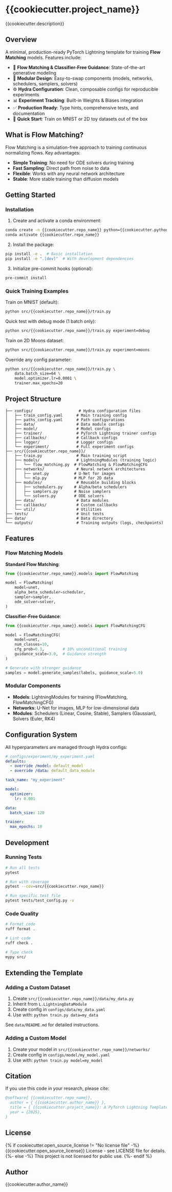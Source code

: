 # {{cookiecutter.project_name}}

{{cookiecutter.description}}

## Overview

A minimal, production-ready PyTorch Lightning template for training **Flow Matching** models. Features include:

- 🎯 **Flow Matching & Classifier-Free Guidance**: State-of-the-art generative modeling
- 🔧 **Modular Design**: Easy-to-swap components (models, networks, schedulers, samplers, solvers)
- ⚙️ **Hydra Configuration**: Clean, composable configs for reproducible experiments
- 📊 **Experiment Tracking**: Built-in Weights & Biases integration
- ✅ **Production Ready**: Type hints, comprehensive tests, and documentation
- 🚀 **Quick Start**: Train on MNIST or 2D toy datasets out of the box

## What is Flow Matching?

Flow Matching is a simulation-free approach to training continuous normalizing flows. Key advantages:

- **Simple Training**: No need for ODE solvers during training
- **Fast Sampling**: Direct path from noise to data
- **Flexible**: Works with any neural network architecture
- **Stable**: More stable training than diffusion models

## Getting Started

### Installation

1. Create and activate a conda environment:
```bash
conda create -n {{cookiecutter.repo_name}} python={{cookiecutter.python_version}}
conda activate {{cookiecutter.repo_name}}
```

2. Install the package:
```bash
pip install -e .  # Basic installation
pip install -e ".[dev]"  # With development dependencies
```

3. Initialize pre-commit hooks (optional):
```bash
pre-commit install
```

### Quick Training Examples

Train on MNIST (default):
```bash
python src/{{cookiecutter.repo_name}}/train.py
```

Quick test with debug mode (1 batch only):
```bash
python src/{{cookiecutter.repo_name}}/train.py experiment=debug
```

Train on 2D Moons dataset:
```bash
python src/{{cookiecutter.repo_name}}/train.py experiment=moons
```

Override any config parameter:
```bash
python src/{{cookiecutter.repo_name}}/train.py \
    data.batch_size=64 \
    model.optimizer.lr=0.0001 \
    trainer.max_epochs=20
```

## Project Structure

```
├── configs/                    # Hydra configuration files
│   ├── train_config.yaml      # Main training config
│   ├── paths_config.yaml      # Path configurations
│   ├── data/                  # Data module configs
│   ├── model/                 # Model configs
│   ├── trainer/               # PyTorch Lightning trainer configs
│   ├── callbacks/             # Callback configs
│   ├── logger/                # Logger configs
│   └── experiment/            # Full experiment configs
├── src/{{cookiecutter.repo_name}}/
│   ├── train.py               # Main training script
│   ├── models/                # LightningModules (training logic)
│   │   └── flow_matching.py  # FlowMatching & FlowMatchingCFG
│   ├── networks/              # Neural network architectures
│   │   ├── unet.py           # U-Net for images
│   │   └── mlp.py            # MLP for 2D data
│   ├── modules/               # Reusable building blocks
│   │   ├── schedulers.py     # Alpha/beta schedulers
│   │   ├── samplers.py       # Noise samplers
│   │   └── solvers.py        # ODE solvers
│   ├── data/                  # Data modules
│   ├── callbacks/             # Custom callbacks
│   └── util/                  # Utilities
├── tests/                     # Unit tests
├── data/                      # Data directory
└── outputs/                   # Training outputs (logs, checkpoints)
```

## Features

### Flow Matching Models

**Standard Flow Matching**:
```python
from {{cookiecutter.repo_name}}.models import FlowMatching

model = FlowMatching(
    model=unet,
    alpha_beta_scheduler=scheduler,
    sampler=sampler,
    ode_solver=solver,
)
```

**Classifier-Free Guidance**:
```python
from {{cookiecutter.repo_name}}.models import FlowMatchingCFG

model = FlowMatchingCFG(
    model=unet,
    num_classes=10,
    cfg_prob=0.1,        # 10% unconditional training
    guidance_scale=3.0,  # Guidance strength
)

# Generate with stronger guidance
samples = model.generate_samples(labels, guidance_scale=5.0)
```

### Modular Components

- **Models**: LightningModules for training (FlowMatching, FlowMatchingCFG)
- **Networks**: U-Net for images, MLP for low-dimensional data
- **Modules**: Schedulers (Linear, Cosine, Stable), Samplers (Gaussian), Solvers (Euler, RK4)

## Configuration System

All hyperparameters are managed through Hydra configs:

```yaml
# configs/experiment/my_experiment.yaml
defaults:
  - override /model: default_model
  - override /data: default_data_module

task_name: "my_experiment"

model:
  optimizer:
    lr: 0.001

data:
  batch_size: 128

trainer:
  max_epochs: 10
```

## Development

### Running Tests

```bash
# Run all tests
pytest

# Run with coverage
pytest --cov=src/{{cookiecutter.repo_name}}

# Run specific test file
pytest tests/test_config.py -v
```

### Code Quality

```bash
# Format code
ruff format .

# Lint code
ruff check .

# Type check
mypy src/
```

## Extending the Template

### Adding a Custom Dataset

1. Create `src/{{cookiecutter.repo_name}}/data/my_data.py`
2. Inherit from `L.LightningDataModule`
3. Create config in `configs/data/my_data.yaml`
4. Use with: `python train.py data=my_data`

See `data/README.md` for detailed instructions.

### Adding a Custom Model

1. Create your model in `src/{{cookiecutter.repo_name}}/networks/`
2. Create config in `configs/model/my_model.yaml`
3. Use with: `python train.py model=my_model`

## Citation

If you use this code in your research, please cite:

```bibtex
@software{ {{cookiecutter.repo_name}},
  author = { {{cookiecutter.author_name}} },
  title = { {{cookiecutter.project_name}}: A PyTorch Lightning Template for Flow Matching},
  year = {2025},
}
```

## License

{% if cookiecutter.open_source_license != "No license file" -%}
{{cookiecutter.open_source_license}} License - see LICENSE file for details.
{%- else -%}
This project is not licensed for public use.
{%- endif %}

## Author

{{cookiecutter.author_name}}
